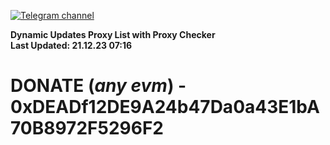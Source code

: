 [![Telegram channel](https://img.shields.io/endpoint?url=https://runkit.io/damiankrawczyk/telegram-badge/branches/master?url=https://t.me/n4z4v0d)](https://t.me/n4z4v0d) 

**Dynamic Updates Proxy List with Proxy Checker**  
**Last Updated: 21.12.23 07:16**

# DONATE (_any evm_) - 0xDEADf12DE9A24b47Da0a43E1bA70B8972F5296F2
